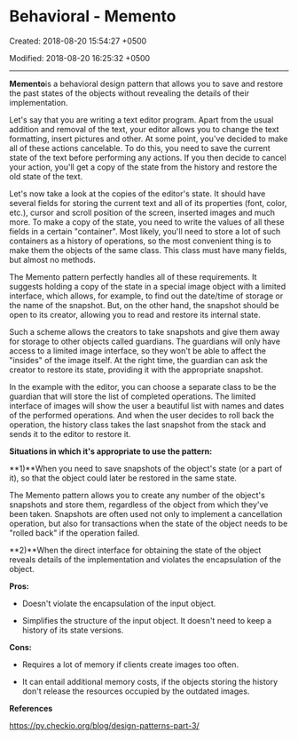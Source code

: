 # Behavioral - Memento

Created: 2018-08-20 15:54:27 +0500

Modified: 2018-08-20 16:25:32 +0500

---

**Memento**is a behavioral design pattern that allows you to save and restore the past states of the objects without revealing the details of their implementation.



Let's say that you are writing a text editor program. Apart from the usual addition and removal of the text, your editor allows you to change the text formatting, insert pictures and other. At some point, you've decided to make all of these actions cancelable. To do this, you need to save the current state of the text before performing any actions. If you then decide to cancel your action, you'll get a copy of the state from the history and restore the old state of the text.



Let's now take a look at the copies of the editor's state. It should have several fields for storing the current text and all of its properties (font, color, etc.), cursor and scroll position of the screen, inserted images and much more. To make a copy of the state, you need to write the values ​​of all these fields in a certain "container". Most likely, you'll need to store a lot of such containers as a history of operations, so the most convenient thing is to make them the objects of the same class. This class must have many fields, but almost no methods.



The Memento pattern perfectly handles all of these requirements. It suggests holding a copy of the state in a special image object with a limited interface, which allows, for example, to find out the date/time of storage or the name of the snapshot. But, on the other hand, the snapshot should be open to its creator, allowing you to read and restore its internal state.



Such a scheme allows the creators to take snapshots and give them away for storage to other objects called guardians. The guardians will only have access to a limited image interface, so they won't be able to affect the "insides" of the image itself. At the right time, the guardian can ask the creator to restore its state, providing it with the appropriate snapshot.



In the example with the editor, you can choose a separate class to be the guardian that will store the list of completed operations. The limited interface of images will show the user a beautiful list with names and dates of the performed operations. And when the user decides to roll back the operation, the history class takes the last snapshot from the stack and sends it to the editor to restore it.



**Situations in which it's appropriate to use the pattern:**

**1)**When you need to save snapshots of the object's state (or a part of it), so that the object could later be restored in the same state.

The Memento pattern allows you to create any number of the object's snapshots and store them, regardless of the object from which they've been taken. Snapshots are often used not only to implement a cancellation operation, but also for transactions when the state of the object needs to be "rolled back" if the operation failed.



**2)**When the direct interface for obtaining the state of the object reveals details of the implementation and violates the encapsulation of the object.



**Pros:**

- Doesn't violate the encapsulation of the input object.

- Simplifies the structure of the input object. It doesn't need to keep a history of its state versions.



**Cons:**

- Requires a lot of memory if clients create images too often.

- It can entail additional memory costs, if the objects storing the history don't release the resources occupied by the outdated images.





**References**

<https://py.checkio.org/blog/design-patterns-part-3/>

